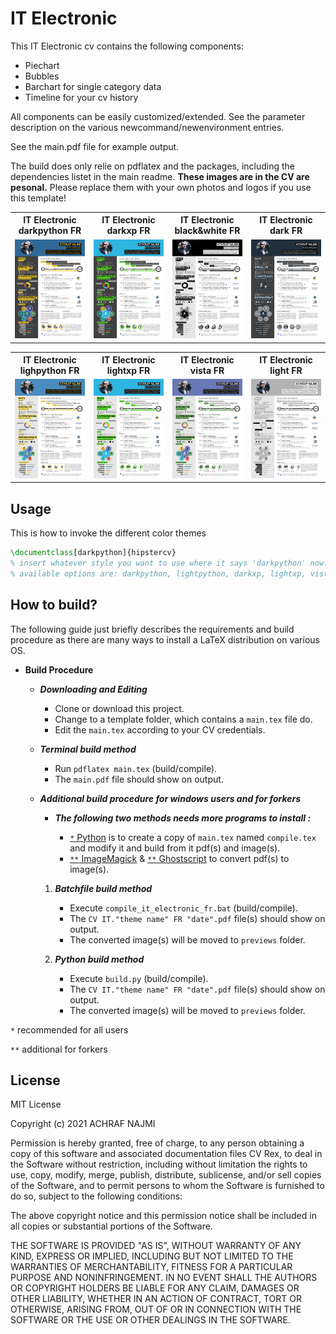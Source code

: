 # IT Electronic

This IT Electronic cv contains the following components:

* Piechart
* Bubbles
* Barchart for single category data
* Timeline for your cv history

All components can be easily customized/extended. See the parameter description on the various newcommand/newenvironment entries.

See the main.pdf file for example output.

The build does only relie on pdflatex and the packages, including the dependencies listet in the main readme.
**These images are in the CV are pesonal.**
Please replace them with your own photos and logos if you use this template!


<table width="100%" margin-left="auto" margin-right="auto">
  <tr>
    <th>IT Electronic darkpython FR</th>
    <th>IT Electronic darkxp FR</th>
    <th>IT Electronic black&white FR</th>
    <th>IT Electronic dark FR</th>
  </tr>
  <tr>
    <td width="25%">
      <img src="../../../previews/it-electronic-darkpython_fr.png" 
        alt="IT Electronic CV example preview" />
    </td>
    <td width="25%">
      <img src="../../../previews/it-electronic-darkxp_fr.png" 
        alt="IT Electronic CV example preview" />
    </td>
    <td width="25%">
      <img src="../../../previews/it-electronic-black&white_fr.png" 
        alt="IT Electronic CV example preview" />
    </td>
    <td width="25%">
      <img src="../../../previews/it-electronic-dark_fr.png" 
        alt="IT Electronic CV example preview" />
    </td>
  </tr>
</table>
</div>

<table width="100%" margin-left="auto" margin-right="auto">
  <tr>
    <th>IT Electronic lighpython FR</th>
    <th>IT Electronic lightxp FR</th>
    <th>IT Electronic vista FR</th>
    <th>IT Electronic light FR</th>
  </tr>
  <tr>
    <td width="25%">
      <img src="../../../previews/it-electronic-lightpython_fr.png" 
        alt="IT Electronic CV example preview" />
    </td>
    <td width="25%">
      <img src="../../../previews/it-electronic-lightxp_fr.png" 
        alt="IT Electronic CV example preview" />
    </td>
    <td width="25%">
      <img src="../../../previews/it-electronic-vista_fr.png" 
        alt="IT Electronic CV example preview" />
    </td>
    <td width="25%">
      <img src="../../../previews/it-electronic-light_fr.png" 
        alt="IT Electronic CV example preview" />
    </td>
  </tr>
</table>
</div>


## Usage

This is how to invoke the different color themes

```latex
\documentclass[darkpython]{hipstercv}
% insert whatever style you want to use where it says 'darkpython' now:
% available options are: darkpython, lightpython, darkxp, lightxp, vista, black&white, dark, light
```
## How to build?

The following guide just briefly describes the requirements and build procedure as there are many ways to install a LaTeX distribution on various OS.

* ****Build Procedure****
	* ***Downloading and Editing***
		* Clone or download this project. 
		* Change to a template folder, which contains a `main.tex` file do.
		* Edit the `main.tex` according to your CV credentials.

	* ***Terminal build method***
		* Run `pdflatex main.tex` (build/compile).
		* The `main.pdf` file should show on output.

	* *****Additional build procedure for windows users and for forkers*****
		* ***The following two methods needs more programs to install :***

			* [`*` Python](<https://www.python.org/downloads/>) is to create a copy of `main.tex` named `compile.tex` and modify it and build from it pdf(s) and image(s).
			* [`**` ImageMagick](<https://imagemagick.org/script/download.php>) & [`**` Ghostscript](<https://www.ghostscript.com/download.html>) to convert pdf(s) to image(s).

		1. ***Batchfile build method***
			* Execute `compile_it_electronic_fr.bat` (build/compile).
			* The `CV IT."theme name" FR "date".pdf` file(s) should show on output.
			* The converted image(s) will be moved to `previews` folder.

		2. ***Python build method***
			* Execute `build.py` (build/compile).
			* The `CV IT."theme name" FR "date".pdf` file(s) should show on output.
			* The converted image(s) will be moved to `previews` folder.

`*` recommended for all users

`**` additional for forkers

## License

MIT License

Copyright (c) 2021 ACHRAF NAJMI

Permission is hereby granted, free of charge, to any person obtaining a copy of this software and associated documentation files CV Rex, to deal in the Software without restriction, including without limitation the rights to use, copy, modify, merge, publish, distribute, sublicense, and/or sell copies of the Software, and to permit persons to whom the Software is furnished to do so, subject to the following conditions:

The above copyright notice and this permission notice shall be included in all copies or substantial portions of the Software.

THE SOFTWARE IS PROVIDED "AS IS", WITHOUT WARRANTY OF ANY KIND, EXPRESS OR IMPLIED, INCLUDING BUT NOT LIMITED TO THE WARRANTIES OF MERCHANTABILITY, FITNESS FOR A PARTICULAR PURPOSE AND NONINFRINGEMENT.
IN NO EVENT SHALL THE AUTHORS OR COPYRIGHT HOLDERS BE LIABLE FOR ANY CLAIM, DAMAGES OR OTHER LIABILITY, WHETHER IN AN ACTION OF CONTRACT, TORT OR OTHERWISE, ARISING FROM, OUT OF OR IN CONNECTION WITH THE SOFTWARE OR THE USE OR OTHER DEALINGS IN THE SOFTWARE.
